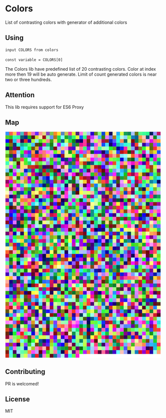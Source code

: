 # Colors
List of contrasting colors with generator of additional colors

## Using
```
input COLORS from colors

const variable = COLORS[0]
```

The Colors lib have predefined list of 20 contrasting colors. Color at index more then 19 will be auto generate. Limit of count generated colors is near two or three hundreds.

## Attention
This lib requires support for ES6 Proxy

## Map
![Map of colors](Все%20цвета.png)

## Contributing
PR is welcomed!

## License
MIT
